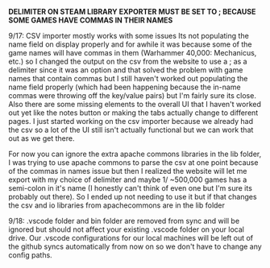 ****DELIMITER  ON STEAM LIBRARY EXPORTER MUST BE SET TO ; BECAUSE SOME GAMES HAVE COMMAS IN THEIR NAMES****

9/17:
CSV importer mostly works with some issues
Its not populating the name field on display properly and for awhile it 
was because some of the game names will have commas in them (Warhammer 40,000: Mechanicus, etc.)
so I changed the output on the csv from the website to use a ; as a delimiter since it was an option
and that solved the problem with game names that contain commas but I still haven't worked out populating the
name field properly (which had been happening because the in-name commas were throwing off the key/value pairs)
but I'm fairly sure its close. Also there are some missing elements to the overall UI that I haven't worked out yet like the notes button
or making the tabs actually change to different pages. I just started working on the csv importer because we already had the csv so a lot of the UI
still isn't actually functional but we can work that out as we get there. 

For now you can ignore the extra apache commons libraries in the lib folder, I was trying to use apache commons to parse the csv at one point because of the commas in names issue
but then I realized the website will let me export with my choice of delimiter and maybe 1/ ~500,000 games has a semi-colon in it's name
(I honestly can't think of even one but I'm sure its probably out there). So I ended up not needing to use it but if that changes the csv and io libraries from apachecommons are in the lib folder

9/18:
.vscode folder and bin folder are removed from sync and will be ignored but should not affect your existing .vscode folder on your local drive. Our .vscode configurations for our local machines will be left out of the github syncs automatically from now on so we don't have to change any config paths.